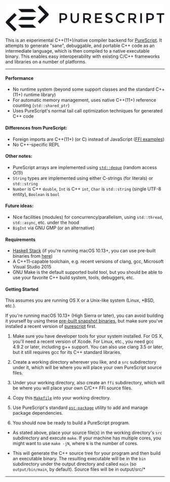 [![PureScript](https://raw.githubusercontent.com/purescript/purescript/master/logo.png)](http://purescript.org)

This is an experimental C++(11+)/native compiler backend for [PureScript](https://github.com/purescript/purescript). It attempts to generate "sane", debuggable, and portable C++ code as an intermediate language, which is then compiled to a native executable binary. This enables easy interoperability with existing C/C++ frameworks and libraries on a number of platforms.

---

#### Performance

* No runtime system (beyond some support classes and the standard C++(11+) runtime library)
* For automatic memory management, uses native C++(11+) reference counting (`std::shared_ptr`)
* Uses PureScript's normal tail call optimization techniques for generated C++ code

#### Differences from PureScript:

* Foreign imports are C++(11+) (or C) instead of JavaScript ([FFI examples](https://github.com/andyarvanitis/purescript-native/wiki/FFI_Examples))
* No C++-specific REPL

#### Other notes:

* PureScript arrays are implemented using [`std::deque`](http://en.cppreference.com/w/cpp/container/deque) (random access *O(1)*)
* `String` types are implemented using either C-strings (for literals) or `std::string`
* `Number` is C++ `double`, `Int` is C++ `int`, `Char` is `std::string` (single UTF-8 entity), `Boolean` is `bool`

#### Future ideas:

* Nice facilities (modules) for concurrency/parallelism, using `std::thread`, `std::async`, etc. under the hood
* `BigInt` via GNU GMP (or an alternative)

#### Requirements

* [Haskell Stack](https://docs.haskellstack.org/en/stable/README/) (if you're running macOS 10.13+, you can use pre-built binaries from [here](https://github.com/andyarvanitis/purescript-native/releases/))
* A C++11-capable toolchain, e.g. recent versions of clang, gcc, Microsoft Visual Studio 2015
* GNU Make is the default supported build tool, but you should be able to use your favorite C++ build system, tools, debuggers, etc.

#### Getting Started
This assumes you are running OS X or a Unix-like system (Linux, *BSD, etc.).

If you're running macOS 10.13+ (High Sierra or later), you can avoid building it yourself by using these [pre-built snapshot binaries](https://github.com/andyarvanitis/purescript-native/releases/), but make sure you've installed a recent version of [purescript](https://github.com/purescript/purescript/releases) first.

1. Make sure you have developer tools for your system installed. For OS X, you'll need a recent version of Xcode. For Linux, etc., you need gcc 4.9.2 or later, including g++ support. You can also use clang 3.5 or later, but it still requires gcc for its C++ standard libraries.

2. Create a working directory wherever you like, and a `src` subdirectory under it, which will be where you will place your own PureScript source files.

3. Under your working directory, also create an `ffi` subdirectory, which will be where you will place your own C/C++ FFI source files.

4. Copy this [`Makefile`](https://github.com/andyarvanitis/purescript-native/blob/native-dump-corefn/support/Makefile) into your working directory.

5. Use PureScript's standard [`psc-package`](https://psc-package.readthedocs.io/en/latest/) utility to add and manage package dependencies.

6. You should now be ready to build a PureScript program.
  * As stated above, place your source file(s) in the working directory's `src` subdirectory and execute `make`. If your machine has multiple cores, you might want to use `make -jN`, where `N` is the number of cores.

  * This will generate the C++ source tree for your program and then build an executable binary. The resulting executable will be in the `bin` subdirectory under the output directory and called `main` (so `output/bin/main`, by default). Source files will be in output/src/*

---
